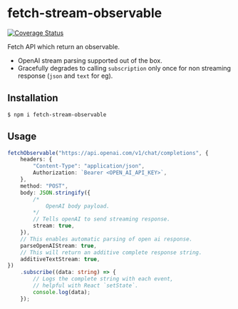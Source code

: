 # fetch-stream-observable
[![Coverage Status](https://coveralls.io/repos/github/idiomicdev/fetch-stream-observable/badge.svg?branch=main)](https://coveralls.io/github/idiomicdev/fetch-stream-observable?branch=main)

Fetch API which return an observable. 

- OpenAI stream parsing supported out of the box.
- Gracefully degrades to calling `subscription` only once for non streaming response (`json` and `text` for eg).

## Installation
```
$ npm i fetch-stream-observable
```

## Usage

```typescript
fetchObservable("https://api.openai.com/v1/chat/completions", {
    headers: {
        "Content-Type": "application/json",
        Authorization: `Bearer <OPEN_AI_API_KEY>`,
    },
    method: "POST",
    body: JSON.stringify({
        /*
            OpenAI body payload.
        */
        // Tells openAI to send streaming response.
        stream: true, 
    }),
    // This enables automatic parsing of open ai response.
    parseOpenAIStream: true, 
    // This will return an additive complete response string.
    additiveTextStream: true, 
})
    .subscribe((data: string) => {
        // Logs the complete string with each event, 
        // helpful with React `setState`.
        console.log(data); 
    });
```